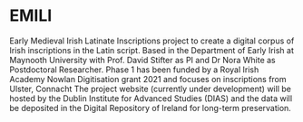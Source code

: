 # EMILI 
Early Medieval Irish Latinate Inscriptions project to create a digital corpus of Irish inscriptions in the Latin script. 
Based in the Department of Early Irish at Maynooth University with Prof. David Stifter as PI and Dr Nora White as Postdoctoral Researcher.
Phase 1 has been funded by a Royal Irish Academy Nowlan Digitisation grant 2021 and focuses on inscriptions from Ulster, Connacht
The project website (currently under development) will be hosted by the Dublin Institute for Advanced Studies (DIAS) and the data will be deposited in the Digital Repository of Ireland for long-term preservation.

